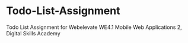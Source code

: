 # Todo-List-Assignment
Todo List Assignment for Webelevate WE4.1 Mobile Web Applications 2, Digital Skills Academy
